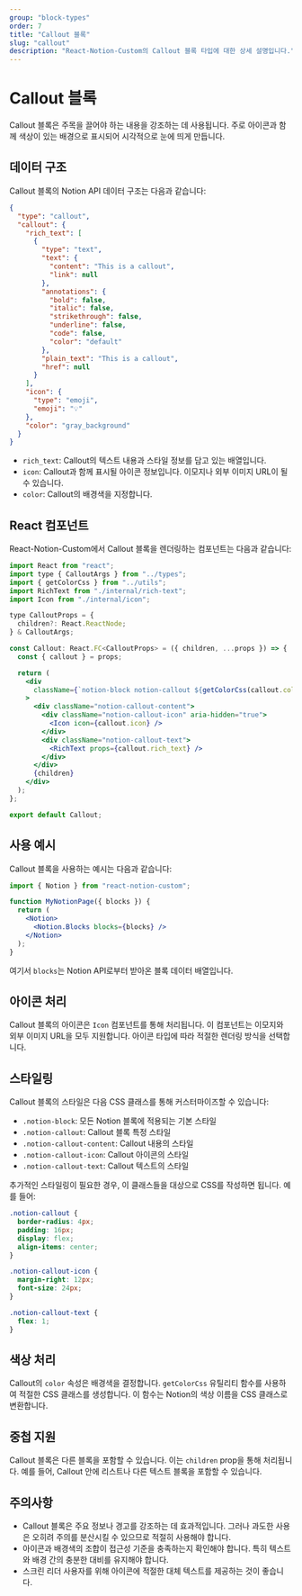 ```yaml
---
group: "block-types"
order: 7
title: "Callout 블록"
slug: "callout"
description: "React-Notion-Custom의 Callout 블록 타입에 대한 상세 설명입니다."
---
```


# Callout 블록

Callout 블록은 주목을 끌어야 하는 내용을 강조하는 데 사용됩니다. 주로 아이콘과 함께 색상이 있는 배경으로 표시되어 시각적으로 눈에 띄게 만듭니다.

## 데이터 구조

Callout 블록의 Notion API 데이터 구조는 다음과 같습니다:

```json
{
  "type": "callout",
  "callout": {
    "rich_text": [
      {
        "type": "text",
        "text": {
          "content": "This is a callout",
          "link": null
        },
        "annotations": {
          "bold": false,
          "italic": false,
          "strikethrough": false,
          "underline": false,
          "code": false,
          "color": "default"
        },
        "plain_text": "This is a callout",
        "href": null
      }
    ],
    "icon": {
      "type": "emoji",
      "emoji": "💡"
    },
    "color": "gray_background"
  }
}
```

- `rich_text`: Callout의 텍스트 내용과 스타일 정보를 담고 있는 배열입니다.
- `icon`: Callout과 함께 표시될 아이콘 정보입니다. 이모지나 외부 이미지 URL이 될 수 있습니다.
- `color`: Callout의 배경색을 지정합니다.

## React 컴포넌트

React-Notion-Custom에서 Callout 블록을 렌더링하는 컴포넌트는 다음과 같습니다:

```jsx
import React from "react";
import type { CalloutArgs } from "../types";
import { getColorCss } from "../utils";
import RichText from "./internal/rich-text";
import Icon from "./internal/icon";

type CalloutProps = {
  children?: React.ReactNode;
} & CalloutArgs;

const Callout: React.FC<CalloutProps> = ({ children, ...props }) => {
  const { callout } = props;

  return (
    <div
      className={`notion-block notion-callout ${getColorCss(callout.color)}`}
    >
      <div className="notion-callout-content">
        <div className="notion-callout-icon" aria-hidden="true">
          <Icon icon={callout.icon} />
        </div>
        <div className="notion-callout-text">
          <RichText props={callout.rich_text} />
        </div>
      </div>
      {children}
    </div>
  );
};

export default Callout;
```

## 사용 예시

Callout 블록을 사용하는 예시는 다음과 같습니다:

```jsx
import { Notion } from "react-notion-custom";

function MyNotionPage({ blocks }) {
  return (
    <Notion>
      <Notion.Blocks blocks={blocks} />
    </Notion>
  );
}
```

여기서 `blocks`는 Notion API로부터 받아온 블록 데이터 배열입니다.

## 아이콘 처리

Callout 블록의 아이콘은 `Icon` 컴포넌트를 통해 처리됩니다. 이 컴포넌트는 이모지와 외부 이미지 URL을 모두 지원합니다. 아이콘 타입에 따라 적절한 렌더링 방식을 선택합니다.

## 스타일링

Callout 블록의 스타일은 다음 CSS 클래스를 통해 커스터마이즈할 수 있습니다:

- `.notion-block`: 모든 Notion 블록에 적용되는 기본 스타일
- `.notion-callout`: Callout 블록 특정 스타일
- `.notion-callout-content`: Callout 내용의 스타일
- `.notion-callout-icon`: Callout 아이콘의 스타일
- `.notion-callout-text`: Callout 텍스트의 스타일

추가적인 스타일링이 필요한 경우, 이 클래스들을 대상으로 CSS를 작성하면 됩니다. 예를 들어:

```css
.notion-callout {
  border-radius: 4px;
  padding: 16px;
  display: flex;
  align-items: center;
}

.notion-callout-icon {
  margin-right: 12px;
  font-size: 24px;
}

.notion-callout-text {
  flex: 1;
}
```

## 색상 처리

Callout의 `color` 속성은 배경색을 결정합니다. `getColorCss` 유틸리티 함수를 사용하여 적절한 CSS 클래스를 생성합니다. 이 함수는 Notion의 색상 이름을 CSS 클래스로 변환합니다.

## 중첩 지원

Callout 블록은 다른 블록을 포함할 수 있습니다. 이는 `children` prop을 통해 처리됩니다. 예를 들어, Callout 안에 리스트나 다른 텍스트 블록을 포함할 수 있습니다.

## 주의사항

- Callout 블록은 주요 정보나 경고를 강조하는 데 효과적입니다. 그러나 과도한 사용은 오히려 주의를 분산시킬 수 있으므로 적절히 사용해야 합니다.
- 아이콘과 배경색의 조합이 접근성 기준을 충족하는지 확인해야 합니다. 특히 텍스트와 배경 간의 충분한 대비를 유지해야 합니다.
- 스크린 리더 사용자를 위해 아이콘에 적절한 대체 텍스트를 제공하는 것이 좋습니다.
